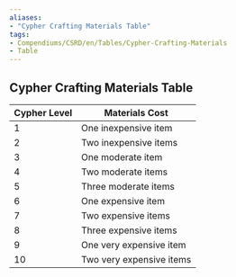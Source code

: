 ```yaml
---
aliases:
- "Cypher Crafting Materials Table"
tags:
- Compendiums/CSRD/en/Tables/Cypher-Crafting-Materials
- Table
---
```


## Cypher Crafting Materials Table
| Cypher Level | Materials Cost           |
|--------------|--------------------------|
| 1            | One inexpensive item     |
| 2            | Two inexpensive items    |
| 3            | One moderate item        |
| 4            | Two moderate items       |
| 5            | Three moderate items     |
| 6            | One expensive item       |
| 7            | Two expensive items      |
| 8            | Three expensive items    |
| 9            | One very expensive item  |
| 10           | Two very expensive items |
